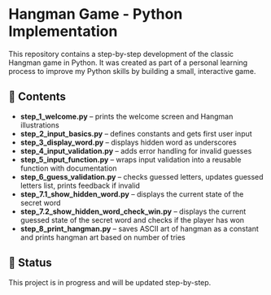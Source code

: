 # Hangman Game - Python Implementation

This repository contains a step-by-step development of the classic Hangman game in Python. It was created as part of a personal learning process to improve my Python skills by building a small, interactive game.

## 📁 Contents

* **step\_1\_welcome.py** – prints the welcome screen and Hangman illustrations
* **step\_2\_input\_basics.py** – defines constants and gets first user input
* **step\_3\_display\_word.py** – displays hidden word as underscores
* **step\_4\_input\_validation.py** – adds error handling for invalid guesses
* **step\_5\_input\_function.py** – wraps input validation into a reusable function with documentation
* **step\_6\_guess\_validation.py** – checks guessed letters, updates guessed letters list, prints feedback if invalid
* **step\_7.1\_show\_hidden_word.py** – displays the current state of the secret word
* **step\_7.2\_show\_hidden\_word\_check\_win.py** – displays the current guessed state of the secret word and checks if the player has won
* **step\_8\_print\_hangman.py** – saves ASCII art of hangman as a constant and prints hangman art based on number of tries

## 🚧 Status

This project is in progress and will be updated step-by-step.
